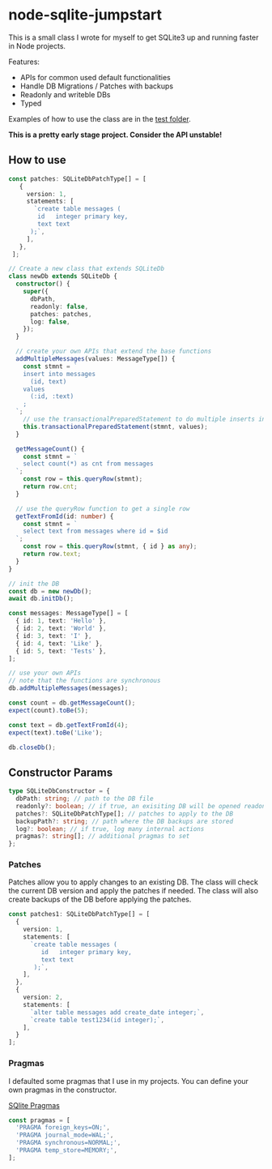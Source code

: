 # node-sqlite-jumpstart

This is a small class I wrote for myself to get SQLite3 up and running faster in Node projects.

Features:

- APIs for common used default functionalities 
- Handle DB Migrations / Patches with backups
- Readonly and writeble DBs
- Typed

Examples of how to use the class are in the [test folder](https://github.com/phartenfeller/node-sqlite-jumpstart/tree/main/test).

**This is a pretty early stage project. Consider the API unstable!**

## How to use

```ts
const patches: SQLiteDbPatchType[] = [
   {
     version: 1,
     statements: [
       `create table messages (
        id   integer primary key,
        text text
      );`,
     ],
   },
 ];

// Create a new class that extends SQLiteDb
class newDb extends SQLiteDb {
  constructor() {
    super({
      dbPath,
      readonly: false,
      patches: patches,
      log: false,
    });
  }

  // create your own APIs that extend the base functions
  addMultipleMessages(values: MessageType[]) {
    const stmnt = `
    insert into messages
      (id, text)
    values
      (:id, :text)
    ;
  `;
    // use the transactionalPreparedStatement to do multiple inserts in one transaction
    this.transactionalPreparedStatement(stmnt, values);
  }

  getMessageCount() {
    const stmnt = `
    select count(*) as cnt from messages
  `;
    const row = this.queryRow(stmnt);
    return row.cnt;
  }

  // use the queryRow function to get a single row
  getTextFromId(id: number) {
    const stmnt = `
    select text from messages where id = $id
  `;
    const row = this.queryRow(stmnt, { id } as any);
    return row.text;
  }
}

// init the DB
const db = new newDb();
await db.initDb();

const messages: MessageType[] = [
  { id: 1, text: 'Hello' },
  { id: 2, text: 'World' },
  { id: 3, text: 'I' },
  { id: 4, text: 'Like' },
  { id: 5, text: 'Tests' },
];

// use your own APIs
// note that the functions are synchronous
db.addMultipleMessages(messages);

const count = db.getMessageCount();
expect(count).toBe(5);

const text = db.getTextFromId(4);
expect(text).toBe('Like');

db.closeDb();
```

## Constructor Params

```ts
type SQLiteDbConstructor = {
  dbPath: string; // path to the DB file
  readonly?: boolean; // if true, an exisiting DB will be opened readonly
  patches?: SQLiteDbPatchType[]; // patches to apply to the DB
  backupPath?: string; // path where the DB backups are stored
  log?: boolean; // if true, log many internal actions
  pragmas?: string[]; // additional pragmas to set
};
```

### Patches

Patches allow you to apply changes to an existing DB. The class will check the current DB version and apply the patches if needed. The class will also create backups of the DB before applying the patches.

```ts
const patches1: SQLiteDbPatchType[] = [
  {
    version: 1,
    statements: [
      `create table messages (
         id   integer primary key,
         text text
       );`,
    ],
  },
  {
    version: 2,
    statements: [
      `alter table messages add create_date integer;`,
      `create table test1234(id integer);`,
    ],
  }
];
```

### Pragmas

I defaulted some pragmas that I use in my projects. You can define your own pragmas in the constructor.

[SQlite Pragmas](https://www.sqlite.org/pragma.html)

```ts
const pragmas = [
  'PRAGMA foreign_keys=ON;',
  'PRAGMA journal_mode=WAL;',
  'PRAGMA synchronous=NORMAL;',
  'PRAGMA temp_store=MEMORY;',
];
```

